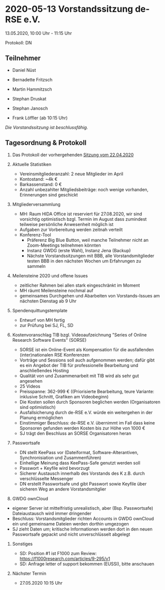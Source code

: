 # 2020-05-13 Vorstandssitzung de-RSE e.V.

13.05.2020, 10:00 Uhr - 11:15 Uhr

Protokoll: DN

## Teilnehmer

- Daniel Nüst

- Bernadette Fritzsch

- Martin Hammitzsch

- Stephan Druskat

- Stephan Janosch

- Frank Löffler (ab 10:15 Uhr)

*Die Vorstandssitzung ist beschlussfähig.*

## Tagesordnung & Protokoll

1.  Das Protokoll der vorhergehenden [Sitzung vom 22.04.2020](https://github.com/DE-RSE/protokolle/blob/master/Vorstandssitzungen/Protokoll-Vorstand-deRSE-2020-04-22.md)

1. Aktuelle Statistiken
    - Vereinsmitgliederanzahl: 2 neue Mitglieder im April
    - Kontostand: ~4k €
    - Barkassenstand: 0 €
    - Anzahl unbezahlter Mitgliedsbeiträge: noch wenige vorhanden, Erinnerungen sind geschickt

1. Mitgliederversammlung
    - MH: Raum HIDA Office ist reserviert für 27.08.2020, wir sind vorsichtig optimistisch bzgl. Termin im August   dass zumindest teilweise persönliche Anwesenheit möglich ist
    - Aufgaben zur Vorbereitung werden zeitnah verteilt
    - Konferenz-Tool
        - Präferenz Big Blue Button, weil manche Teilnehmer nicht an Zoom-Meetings teilnehmen könnten
        - Instanz GWDG (erste Wahl), Instanz Jena (Backup)
        - Nächste Vorstandssitzungen mit BBB, alle Vorstandsmitglieder testen BBB in den nächsten Wochen um   Erfahrungen zu sammeln

1. Meilensteine 2020 und offene Issues
    - zeitlicher Rahmen bei allen stark eingeschränkt im Moment
    - MH räumt Meilensteine nochmal auf
    - gemeinsames Durchgehen und Abarbeiten von Vorstands-Issues am nächsten Dienstag ab 9 Uhr

1. Spendenquittungstemplate
    - Entwurf von MH fertig
    - zur Prüfung bei SJ, FL, SD
  
1. Kostenvoranschlag TIB bzgl. Videoaufzeichnung "Series of Online Research Software Events" (SORSE)
    - SORSE ist ein Online-Event als Kompensation für die ausfallenden (inter)nationalen RSE Konferenzen
    - Vorträge und Sessions soll auch aufgenommen werden; dafür gibt es ein Angebot der TIB für professionelle   Bearbeitung und anschließendes Hosting
    - Qualität von und Zusammenarbeit mit TIB wird als sehr gut angesehen
    - 25 Videos
    - Preisspanne: 362-999 € ((Priorisierte Bearbeitung, teure Variante: inklusive Schnitt, Grafiken am Videobeginn)
    - Die Kosten sollen durch Sponsoren beglichen werden (Organisatoren sind optimistisch)
    - Ausfallsicherung durch de-RSE e.V. würde ein weitergehen in der Planung ermöglichen
    - Einstimmiger Beschluss: de-RSE e.V. übernimmt im Fall dass keine Sponsoren gefunden werden Kosten bis zur Höhe von 1000 €
    - SJ trägt den Beschluss an SORSE Organisatoren heran

1. Passwortsafe
    - DN stellt KeePass vor (Dateiformat, Software-Alterantiven, Synchronisiation und Zusammenführen)
    - Einhellige Meinung dass KeePass-Safe genutzt werden soll
    - Passwort + Keyfile wird bevorzugt
    - Sicherer Austausch innerhalb des Vorstands des K z.B. durch verschlüsselte Messenger
    - DN erstellt Passwortsafe und gibt Passwort sowie Keyfile über sicheren Weg an andere Vorstandsmitglier

1. GWDG ownCloud
  - eigener Server ist mittelfristig unrealistisch, aber (Bsp. Passwortsafe) Dateiaustausch wird immer dringender
  - Beschluss: Vorstandsmitglieder richten Accounts in GWDG ownCloud ein und gemeinsame Dateien werden dorthin umgezogen
  - SJ zieht Daten um; kritische Informationen werden dort in den neuen Passwortsafe gepackt und nicht unverschlüsselt abgelegt

1. Sonstiges
    - SD: Position #1 ist F1000 zum Review: https://f1000research.com/articles/9-295/v1
    - SD: Anfrage letter of support bekommen (EUSSI), bitte anschauen

1. Nächster Termin
    - 27.05.2020 10:15 Uhr
